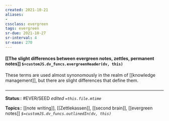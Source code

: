 ```yaml
---
created: 2021-10-21
aliases:
- 
cssclass: evergreen
tags: evergreen
sr-due: 2021-10-27
sr-interval: 4
sr-ease: 270
---
```

#### [[The slight differences between evergreen notes, zettles, permanent notes]] `$=customJS.dv_funcs.evergreenHeader(dv, this)`

These terms are used almost synonomously in the realm of [[knowledge management]], but there are slight differences that define them.

### <hr class="footnote"/>

**Status**:: #EVER/SEED
*edited `=this.file.mtime`*

**Topics**:: [[note writing]], [[Zettlekassen]], [[second brain]], [[evergreen notes]]
*`$=customJS.dv_funcs.outlinedIn(dv, this)`*



